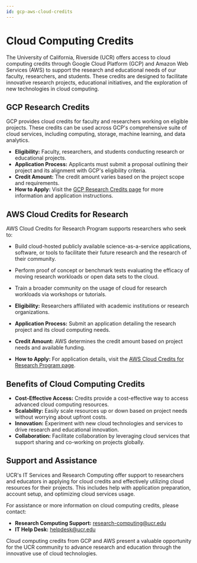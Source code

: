 ```yaml
---
id: gcp-aws-cloud-credits
---
```



# Cloud Computing Credits

The University of California, Riverside (UCR) offers access to cloud computing credits through Google Cloud Platform (GCP) and Amazon Web Services (AWS) to support the research and educational needs of our faculty, researchers, and students. These credits are designed to facilitate innovative research projects, educational initiatives, and the exploration of new technologies in cloud computing.

## GCP Research Credits

GCP provides cloud credits for faculty and researchers working on eligible projects. These credits can be used across GCP's comprehensive suite of cloud services, including computing, storage, machine learning, and data analytics.

- **Eligibility:** Faculty, researchers, and students conducting research or educational projects.
- **Application Process:** Applicants must submit a proposal outlining their project and its alignment with GCP's eligibility criteria.
- **Credit Amount:** The credit amount varies based on the project scope and requirements.
- **How to Apply:** Visit the [GCP Research Credits page](https://cloud.google.com/research-credits/) for more information and application instructions.

## AWS Cloud Credits for Research

AWS Cloud Credits for Research Program supports researchers who seek to:
- Build cloud-hosted publicly available science-as-a-service applications, software, or tools to facilitate their future research and the research of their community.
- Perform proof of concept or benchmark tests evaluating the efficacy of moving research workloads or open data sets to the cloud.
- Train a broader community on the usage of cloud for research workloads via workshops or tutorials.

- **Eligibility:** Researchers affiliated with academic institutions or research organizations.
- **Application Process:** Submit an application detailing the research project and its cloud computing needs.
- **Credit Amount:** AWS determines the credit amount based on project needs and available funding.
- **How to Apply:** For application details, visit the [AWS Cloud Credits for Research Program page](https://aws.amazon.com/grants/).

## Benefits of Cloud Computing Credits

- **Cost-Effective Access:** Credits provide a cost-effective way to access advanced cloud computing resources.
- **Scalability:** Easily scale resources up or down based on project needs without worrying about upfront costs.
- **Innovation:** Experiment with new cloud technologies and services to drive research and educational innovation.
- **Collaboration:** Facilitate collaboration by leveraging cloud services that support sharing and co-working on projects globally.

## Support and Assistance

UCR's IT Services and Research Computing offer support to researchers and educators in applying for cloud credits and effectively utilizing cloud resources for their projects. This includes help with application preparation, account setup, and optimizing cloud services usage.

For assistance or more information on cloud computing credits, please contact:

- **Research Computing Support:** research-computing@ucr.edu
- **IT Help Desk:** helpdesk@ucr.edu

Cloud computing credits from GCP and AWS present a valuable opportunity for the UCR community to advance research and education through the innovative use of cloud technologies.
